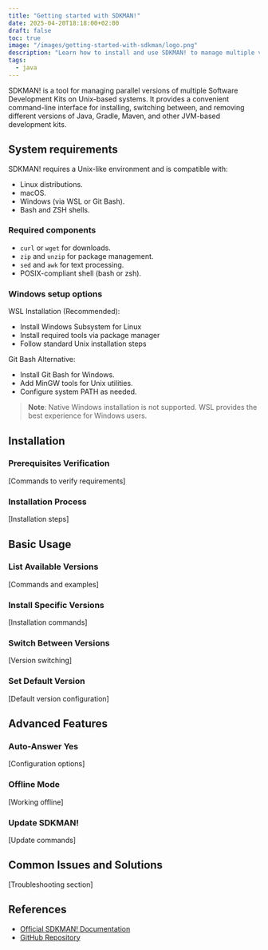 ```yaml
---
title: "Getting started with SDKMAN!"
date: 2025-04-20T18:18:00+02:00
draft: false
toc: true
image: "/images/getting-started-with-sdkman/logo.png"
description: "Learn how to install and use SDKMAN! to manage multiple versions of Java and other JVM-based development kits. A comprehensive guide for developers."
tags:
  - java
---
```


SDKMAN! is a tool for managing parallel versions of multiple Software Development Kits on Unix-based systems. It provides a convenient command-line interface for installing, switching between, and removing different versions of Java, Gradle, Maven, and other JVM-based development kits.

## System requirements

SDKMAN! requires a Unix-like environment and is compatible with:
- Linux distributions.
- macOS.
- Windows (via WSL or Git Bash).
- Bash and ZSH shells.

### Required components
- `curl` or `wget` for downloads.
- `zip` and `unzip` for package management.
- `sed` and `awk` for text processing.
- POSIX-compliant shell (bash or zsh).

### Windows setup options

WSL Installation (Recommended):
- Install Windows Subsystem for Linux
- Install required tools via package manager
- Follow standard Unix installation steps

Git Bash Alternative:
- Install Git Bash for Windows.
- Add MinGW tools for Unix utilities.
- Configure system PATH as needed.

> **Note**: Native Windows installation is not supported. WSL provides the best experience for Windows users.

## Installation

### Prerequisites Verification
[Commands to verify requirements]

### Installation Process
[Installation steps]

## Basic Usage

### List Available Versions
[Commands and examples]

### Install Specific Versions
[Installation commands]

### Switch Between Versions
[Version switching]

### Set Default Version
[Default version configuration]

## Advanced Features

### Auto-Answer Yes
[Configuration options]

### Offline Mode
[Working offline]

### Update SDKMAN!
[Update commands]

## Common Issues and Solutions
[Troubleshooting section]

## References
- [Official SDKMAN! Documentation](https://sdkman.io/usage)
- [GitHub Repository](https://github.com/sdkman/sdkman-cli)